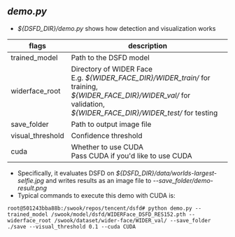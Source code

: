 ## *demo.py*

* *\${DSFD_DIR}/demo.py* shows how detection and visualization works

| flags            | description                                                  |
| ---------------- | ------------------------------------------------------------ |
| trained_model    | Path to the DSFD model                                       |
| widerface_root   | Directory of WIDER Face<br />E.g. *\${WIDER_FACE_DIR}/WIDER_train/* for training, <br />*\${WIDER_FACE_DIR}/WIDER_val/* for validation, <br />*\${WIDER_FACE_DIR}/WIDER_test/* for testing |
| save_folder      | Path to output image file                                    |
| visual_threshold | Confidence threshold                                         |
| cuda             | Whether to use CUDA<br />Pass CUDA if you'd like to use CUDA |

* Specifically, it evaluates DSFD on *\${DSFD_DIR}/data/worlds-largest-selfie.jpg* and writes results as an image file to *--save_folder/demo-result.png*
* Typical commands to execute this demo with CUDA is:

```
root@501243bba88b:/swook/repos/tencent/dsfd# python demo.py --trained_model /swook/model/dsfd/WIDERFace_DSFD_RES152.pth --widerface_root /swook/dataset/wider-face/WIDER_val/ --save_folder ./save --visual_threshold 0.1 --cuda CUDA
```
